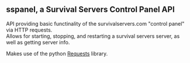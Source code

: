 ## sspanel, a Survival Servers Control Panel API



API providing basic functinality of the survivalservers.com "control panel" via HTTP requests.  
Allows for starting, stopping, and restarting a survival servers server, as well as getting server info.  

Makes use of the python [Requests](https://github.com/psf/requests) library.